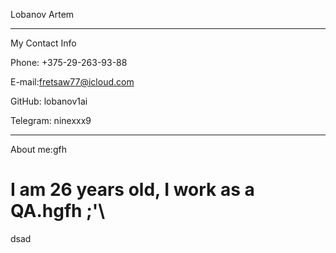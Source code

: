 Lobanov Artem
____________


My Contact Info


Phone: +375-29-263-93-88


E-mail:fretsaw77@icloud.com 


GitHub: lobanov1ai


Telegram: ninexxx9 


________

About me:gfh

I am 26 years old, I work as a QA.hgfh
;'\
======
dsad
